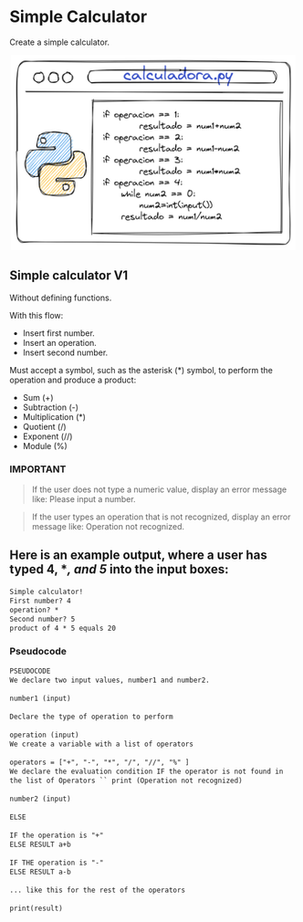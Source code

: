 # Simple Calculator
Create a simple calculator.
<p align="center">
    <img src="https://github.com/RealXun/Simple_Calculator/blob/main/Resources/cover.png" width="500">

## Simple calculator V1 
Without defining functions.

With this flow:
- Insert first number.
- Insert an operation.
- Insert second number.

Must accept a symbol, such as the asterisk (*) symbol, to perform the operation and produce a product:
- Sum (+)
- Subtraction (-)
- Multiplication (*)
- Quotient (/)
- Exponent (//)
- Module (%)

### IMPORTANT 
> If the user does not type a numeric value, display an error message like:
> Please input a number.

> If the user types an operation that is not recognized, display an error message like:
> Operation not recognized.

## Here is an example output, where a user has typed 4, **, and 5* into the input boxes:
```
Simple calculator!
First number? 4
operation? *
Second number? 5
product of 4 * 5 equals 20
```

### Pseudocode
```
PSEUDOCODE
We declare two input values, number1 and number2.

number1 (input)

Declare the type of operation to perform

operation (input)
We create a variable with a list of operators

operators = ["+", "-", "*", "/", "//", "%" ]
We declare the evaluation condition IF the operator is not found in the list of Operators `` print (Operation not recognized)

number2 (input)

ELSE

IF the operation is "+"
ELSE RESULT a+b

IF THE operation is "-"
ELSE RESULT a-b

... like this for the rest of the operators

print(result)
```
